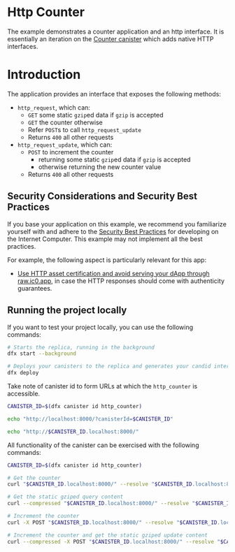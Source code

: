 # Http Counter

The example demonstrates a counter application and an http interface. It is essentially an iteration on the [Counter canister](../Counter/README.md) which adds native HTTP interfaces.

# Introduction

The application provides an interface that exposes the following methods:

*  `http_request`, which can:
    * `GET` some static `gzip`ed data if `gzip` is accepted
    * `GET` the counter otherwise
    * Refer `POST`s to call `http_request_update`
    * Returns `400` all other requests
* `http_request_update`, which can:
    * `POST` to increment the counter
        * returning some static `gzip`ed data if `gzip` is accepted
        * otherwise returning the new counter value
    * Returns `400` all other requests

## Security Considerations and Security Best Practices

If you base your application on this example, we recommend you familiarize yourself with and adhere to the [Security Best Practices](https://internetcomputer.org/docs/current/references/security/) for developing on the Internet Computer. This example may not implement all the best practices.

For example, the following aspect is particularly relevant for this app:
* [Use HTTP asset certification and avoid serving your dApp through raw.ic0.app](https://internetcomputer.org/docs/current/references/security/rust-canister-development-security-best-practices#use-http-asset-certification-and-avoid-serving-your-dapp-through-rawic0app), in case the HTTP responses should come with authenticity guarantees.  

## Running the project locally

If you want to test your project locally, you can use the following commands:

```bash
# Starts the replica, running in the background
dfx start --background

# Deploys your canisters to the replica and generates your candid interface
dfx deploy
```

Take note of canister id to form URLs at which the `http_counter` is accessible.

```bash
CANISTER_ID=$(dfx canister id http_counter)

echo "http://localhost:8000/?canisterId=$CANISTER_ID"

echo "http://$CANISTER_ID.localhost:8000/"
```

All functionality of the canister can be exercised with the following commands:

```bash
CANISTER_ID=$(dfx canister id http_counter)

# Get the counter
curl "$CANISTER_ID.localhost:8000/" --resolve "$CANISTER_ID.localhost:8000:127.0.0.1"

# Get the static gziped query content
curl --compressed "$CANISTER_ID.localhost:8000/" --resolve "$CANISTER_ID.localhost:8000:127.0.0.1"

# Increment the counter
curl -X POST "$CANISTER_ID.localhost:8000/" --resolve "$CANISTER_ID.localhost:8000:127.0.0.1"

# Increment the counter and get the static gziped update content
curl --compressed -X POST "$CANISTER_ID.localhost:8000/" --resolve "$CANISTER_ID.localhost:8000:127.0.0.1"
```
